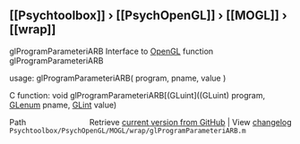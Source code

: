 ## [[Psychtoolbox]] &#8250; [[PsychOpenGL]] &#8250; [[MOGL]] &#8250; [[wrap]]

glProgramParameteriARB  Interface to [OpenGL](OpenGL) function glProgramParameteriARB  
  
usage:  glProgramParameteriARB( program, pname, value )  
  
C function:  void glProgramParameteriARB[(GLuint]((GLuint) program, [GLenum](GLenum) pname, [GLint](GLint) value)  




<div class="code_header" style="text-align:right;">
  <span style="float:left;">Path&nbsp;&nbsp;</span> <span class="counter">Retrieve <a href=
  "https://raw.github.com/Psychtoolbox-3/Psychtoolbox-3/beta/Psychtoolbox/PsychOpenGL/MOGL/wrap/glProgramParameteriARB.m">current version from GitHub</a> | View <a href=
  "https://github.com/Psychtoolbox-3/Psychtoolbox-3/commits/beta/Psychtoolbox/PsychOpenGL/MOGL/wrap/glProgramParameteriARB.m">changelog</a></span>
</div>
<div class="code">
  <code>Psychtoolbox/PsychOpenGL/MOGL/wrap/glProgramParameteriARB.m</code>
</div>

